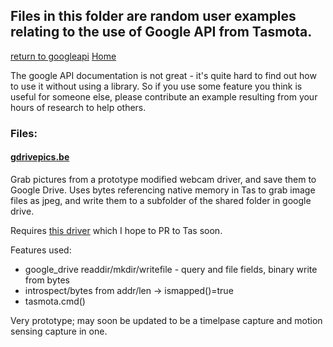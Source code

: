 ## Files in this folder are random user examples relating to the use of Google API from Tasmota.

[return to googleapi](../README.md)
[Home](../../README.md)

The google API documentation is not great - it's quite hard to find out how to use it without using a library.  So if you use some feature you think is useful for someone else, please contribute an example resulting from your hours of research to help others.

### Files:

#### [gdrivepics.be](./gdrivepics.be)

Grab pictures from a prototype modified webcam driver, and save them to Google Drive.  Uses bytes referencing native memory in Tas to grab image files as jpeg, and write them to a subfolder of the shared folder in google drive.

Requires [this driver](https://github.com/btsimonh/Tasmota/blob/webcam2023/tasmota/tasmota_xdrv_driver/xdrv_99_esp32_webcamberry.ino) which I hope to PR to Tas soon.

Features used:
* google_drive readdir/mkdir/writefile - query and file fields, binary write from bytes
* introspect/bytes from addr/len -> ismapped()=true
* tasmota.cmd()

Very prototype; may soon be updated to be a timelpase capture and  motion sensing capture in one.
